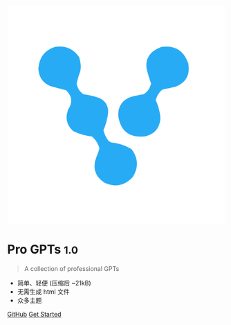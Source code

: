 <!-- _coverpage.md -->

![logo](_media/icon.svg)

# Pro GPTs <small>1.0</small>

> A collection of professional GPTs

- 简单、轻便 (压缩后 ~21kB)
- 无需生成 html 文件
- 众多主题

[GitHub](https://github.com/docsifyjs/docsify/)
[Get Started](#docsify)